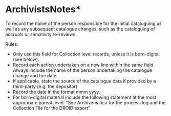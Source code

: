 # ArchivistsNotes\*

To record the name of the person responsible for the initial cataloguing as well as any subsequent catalogue changes, such as the cataloguing of accruals or sensitivity re-reviews.&#x20;

Rules:&#x20;

* Only use this field for Collection level records, unless it is born-digital (see below).&#x20;
* Record each action undertaken on a new line within the same field. Always include the name of the person undertaking the catalogue change and the date. &#x20;
* If applicable, state the source of the catalogue data if provided by a third-party (e.g. the depositor)&#x20;
* Record the date in the format mmm yyyy.&#x20;
* For born-digital material include the following statement at the most appropriate parent level: “See Archivematica for the process log and the Collection File for the DROID export”
